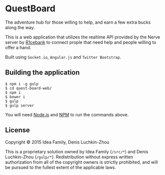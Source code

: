 # QuestBoard
The adventure hub for those willing to help, and earn a few extra bucks along the way.

This is a web application that utilizes the realtime API provided by the Nerve server by [R1cebank](https://github.com/R1cebank) to connect prople that need help and people willing to offer a hand.

Built using `Socket.io`, `Angular.js` and `Twitter Bootstrap`.

## Building the application
```
$ npm i -g gulp
$ cd quest-board-web/
$ npm i
$ bower i
$ gulp
$ gulp server
```
You will need [Node.js](http://nodejs.org) and [NPM](http://npmjs.org) to run the commands above.

## License
Copyright © 2015 Idea Family, Denis Luchkin-Zhou  

This is a proprietary solution owned by Idea Family (`/src/*`) and Denis Luchkin-Zhou (`/gulp/*`). Redistribution without express written authorization from all of the copyright owners is strictly prohibited, and will be pursued to the fullest extent of the applicable laws.
